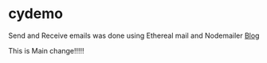 # cydemo
Send and Receive emails was done using Ethereal mail and Nodemailer 
[Blog](https://dev.to/jprealini/how-to-test-sent-and-received-emails-with-cypress-10-ethereal-and-nodemailer-5h25)

This is Main change!!!!!


